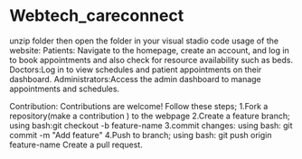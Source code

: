 # Webtech_careconnect
unzip folder then open the folder in your visual stadio code
usage of the website:
Patients: Navigate to the homepage, create an account, and log in to book appointments and also check for resource availability such as beds.
Doctors:Log in to view schedules and patient appointments on their dashboard.
Administrators:Access the admin dashboard to manage appointments and schedules.

Contribution:
Contributions are welcome! Follow these steps;
1.Fork a repository(make a contribution ) to the webpage
2.Create a feature branch;
 using bash:git checkout -b feature-name
3.commit changes:
using bash: git commit -m "Add feature"
4.Push to branch;
using bash: git push origin feature-name
Create a pull request.


